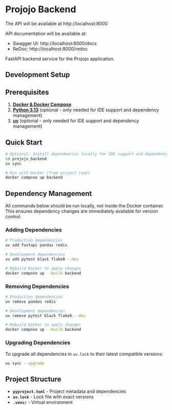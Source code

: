 # Projojo Backend

The API will be available at http://localhost:8000

API documentation will be available at:
- Swagger UI: http://localhost:8000/docs
- ReDoc: http://localhost:8000/redoc

FastAPI backend service for the Projojo application.

## Development Setup

## Prerequisites

1. **[Docker & Docker Compose](https://www.docker.com/get-started/)**
2. **[Python 3.13](https://www.python.org/downloads/)** (optional - only needed for IDE support and dependency management)
3. **[uv](https://docs.astral.sh/uv/getting-started/installation/)** (optional - only needed for IDE support and dependency management)

## Quick Start
```bash
# Optional: Install dependencies locally for IDE support and dependency management
cd projojo_backend
uv sync

# Run with Docker (from project root)
docker compose up backend
```

## Dependency Management

All commands below should be run locally, not inside the Docker container. This ensures dependency changes are immediately available for version control.

### Adding Dependencies
```bash
# Production dependencies
uv add fastapi pandas redis

# Development dependencies
uv add pytest black flake8 --dev

# Rebuild Docker to apply changes
docker compose up --build backend
```

### Removing Dependencies
```bash
# Production dependencies
uv remove pandas redis

# Development dependencies
uv remove pytest black flake8 --dev

# Rebuild Docker to apply changes
docker compose up --build backend
```

### Upgrading Dependencies
To upgrade all dependencies in `uv.lock` to their latest compatible versions:
```bash
uv sync --upgrade
```

## Project Structure

- **`pyproject.toml`** - Project metadata and dependencies
- **`uv.lock`** - Lock file with exact versions
- **`.venv/`** - Virtual environment
